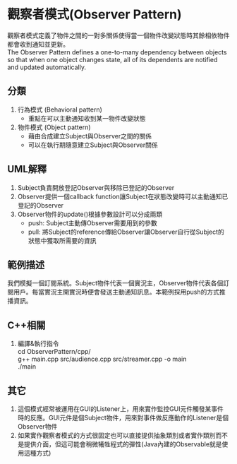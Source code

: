 # 觀察者模式(Observer Pattern)
觀察者模式定義了物件之間的一對多關係使得當一個物件改變狀態時其餘相依物件都會收到通知並更新。  
The Observer Pattern defines a one-to-many dependency between objects so that when one object changes state, all of its dependents are notified and updated automatically.


## 分類
1. 行為模式 (Behavioral pattern)
   - 重點在可以主動通知收到某一物件改變狀態
1. 物件模式 (Object pattern)
   - 藉由合成建立Subject與Observer之間的關係
   - 可以在執行期隨意建立Subject與Observer關係


## UML解釋
1. Subject負責開放登記Observer與移除已登記的Observer
2. Observer提供一個callback function讓Subject在狀態改變時可以主動通知已登記的Observer
3. Observer物件的update()根據參數設計可以分成兩類
   - push: Subject主動傳Observer需要用到的參數
   - pull: 將Subject的reference傳給Observer讓Observer自行從Subject的狀態中獲取所需要的資訊


## 範例描述
我們模擬一個訂閱系統。Subject物件代表一個實況主，Observer物件代表各個訂閱用戶。每當實況主開實況時便會發送主動通知訊息。本範例採用push的方式推播資訊。


## C++相關
1. 編譯&執行指令  
cd ObserverPattern/cpp/  
g++ main.cpp src/audience.cpp src/streamer.cpp -o main  
./main


## 其它
1. 這個模式經常被運用在GUI的Listener上，用來實作監控GUI元件觸發某事件時的反應。GUI元件是個Subject物件，用來對事件做反應動作的Listener是個Observer物件
2. 如果實作觀察者模式的方式很固定也可以直接提供抽象類別或者實作類別而不是提供介面，但這可能會稍微犧牲程式的彈性(Java內建的Observable就是使用這種方式)
